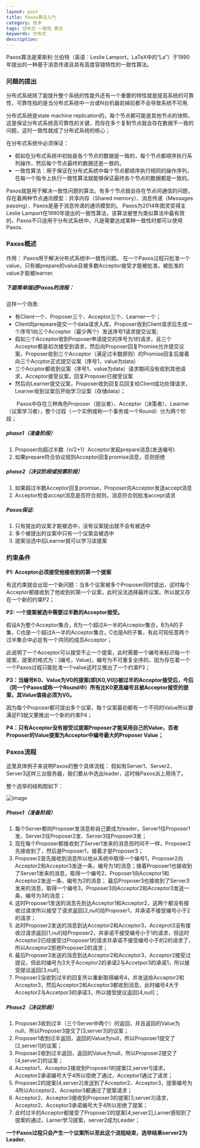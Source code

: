 ```yaml
---
layout: post
title: Paxos算法入门
category: 技术
tags: 分布式 一致性 算法
keywords: 分布式
description:
---
```


Paxos算法是莱斯利·兰伯特（英语：Leslie Lamport，LaTeX中的“La”）于1990年提出的一种基于消息传递且具有高度容错特性的一致性算法。

### 问题的提出
分布式系统除了能提升整个系统的性能外还有一个重要的特性就是提高系统的可靠性，可靠性指的是当分布式系统中一台或N台机器宕掉后都不会导致系统不可用.

分布式系统是state machine replication的，每个节点都可能是其他节点的快照，这是保证分布式系统高可靠性的关键，而存在多个复制节点就会存在数据不一致的问题，这时一致性就成了分布式系统的核心；

在分布式系统中必须保证：
* 假如在分布式系统中初始是各个节点的数据是一致的，每个节点都顺序执行系列操作，然后每个节点最终的数据还是一致的。
* 一致性算法：用于保证在分布式系统中每个节点都顺序执行相同的操作序列，在每一个指令上执行一致性算法就能够保证最终各个节点的数据都是一致的。

Paxos就是用于解决一致性问题的算法，有多个节点就会存在节点间通信的问题，存在着两种节点通讯模型：共享内存（Shared memory）、消息传递（Messages passing），Paxos是基于消息传递的通讯模型的。 Paxos为2014年图灵奖得主Leslie Lamport在1990年提出的一致性算法，该算法被誉为类似算法中最有效的，Paxos不只适用于分布式系统中，凡是需要达成某种一致性时都可以使用Paxos.

### Paxos概述

作用： Paxos用于解决分布式系统中一致性问题。 在一个Paxos过程只批准一个value，只有被prepare的value且被多数Acceptor接受才能被批准，被批准的value才能被learner.

##### 下面简单描述Paxos的流程：

这样一个场景:
* 有Client一个、Proposer三个、Acceptor三个、Learner一个；
* Client向prepeare提交一个data请求入库，Proposer收到Client请求后生成一个序号1向三个Acceptor（最少两个）发送序号1请求提交议案;
* 假如三个Acceptor收到Proposer申请提交的序号为1的请求，且三个Acceptor都是初次接受到请求，然后向Proposer回复Promise允许提交议案，Proposer收到三个Acceptor（满足过半数原则）的Promise回复后接着向三个Accptor正式提交议案（序号1，value为data）
* 三个Accptor都收到议案（序号1，value为data）请求期间没有收到其他请求，Acceptor接受议案，回复Proposer已接受议案
* 然后向Learner提交议案，Proposer收到回复后回复给Client成功处理请求，Learner收到议案后开始学习议案（存储data）；

　　Paxos中存在三种角色Proposer（提议者）、Acceptor（决策者）、Learner（议案学习者），整个过程（一个实例或称一个事务或一个Round）分为两个阶段；

##### phase1（准备阶段）
1. Proposer向超过半数（n/2+1）Acceptor发起prepare消息(发送编号)
2. 如果prepare符合协议规则Acceptor回复promise消息，否则拒绝

##### phase2（决议阶段或投票阶段）
1. 如果超过半数Acceptor回复promise，Proposer向Acceptor发送accept消息
2. Acceptor检查accept消息是否符合规则，消息符合则批准accept请求

##### Paxos保证:

1. 只有提出的议案才能被选中，没有议案提出就不会有被选中
2. 多个被提出的议案中只有一个议案会被选中
3. 提案没选中后Learner就可以学习该提案

### 约束条件

__P1: Acceptor必须接受他接收到的第一个提案__

有这约束就会出现一个新问题：当多个议案被多个Proposer同时提出，这时每个Acceptor都接收到了他收到的第一个议案，此时没法选择最终议案。所以就又存在一个新的约束P2；

__P2: 一个提案被选中需要过半数的Acceptor接受。__

假设A为整个Acceptor集合，B为一个超过A一半的Acceptor集合，B为A的子集，C也是一个超过A一半的Acceptor集合，C也是A的子集，有此可知任意两个过半集合中必定有一个共同的成员Acceptor；

此说明了一个Acceptor可以接受不止一个提案，此时需要一个编号来标识每一个提案，提案的格式为：[编号，Value]，编号为不可重复全序的，因为存在着一个一个Paxos过程只能批准一个value这时又推出了一个约束P3；

__P3：当编号K0、Value为V0的提案(即[K0,V0])被过半的Acceptor接受后，今后（同一个Paxos或称一个Round中）所有比K0更高编号且被Acceptor接受的提案，其Value值夜必须为V0。__

因为每个Proposer都可提出多个议案，每个议案最初都有一个不同的Value所以要满足P3就又要推出一个新的约束P4；

__P4：只有Acceptor没有接受过提案Proposer才能采用自己的Value，否者Proposer的Value提案为Acceptor中编号最大的Proposer Value；__

### Paxos流程

这里具体例子来说明Paxos的整个具体流程： 假如有Server1、Server2、Server3这样三台服务器，我们要从中选出leader，这时候Paxos派上用场了。

整个选举的结构图如下：

![image](http://7xnqwp.com1.z0.glb.clouddn.com/Paxos.png)

##### Phase1（准备阶段）

1. 每个Server都向Proposer发消息称自己要成为leader，Server1往Proposer1发、Server2往Proposer2发、Server3往Proposer3发；
2. 现在每个Proposer都接收到了Server1发来的消息但时间不一样，Proposer2先接收到了，然后是Proposer1，接着才是Proposer3；
3. Proposer2首先接收到消息所以他从系统中取得一个编号1，Proposer2向Acceptor2和Acceptor3发送一条，编号为1的消息；接着Proposer1也接收到了Server1发来的消息，取得一个编号2，Proposer1向Acceptor1和Acceptor2发送一条，编号为2的消息； 最后Proposer3也接收到了Server3发来的消息，取得一个编号3，Proposer3向Acceptor2和Acceptor3发送一条，编号为3的消息；
4. 这时Proposer1发送的消息先到达Acceptor1和Acceptor2，这两个都没有接收过请求所以接受了请求返回[2,null]给Proposer1，并承诺不接受编号小于2的请求；
5. 此时Proposer2发送的消息到达Acceptor2和Acceptor3，Acceprot3没有接收过请求返回[1,null]给Proposer2，并承诺不接受编号小于1的请求，但这时Acceptor2已经接受过Proposer1的请求并承诺不接受编号小于的2的请求了，所以Acceptor2拒绝Proposer2的请求；
6. 最后Proposer3发送的消息到达Acceptor2和Acceptor3，Acceptor2接受过提议，但此时编号为3大于Acceptor2的承诺2与Accetpor3的承诺1，所以接受提议返回[3,null];
7. Proposer2没收到过半的回复所以重新取得编号4，并发送给Acceptor2和Acceptor3，然后Acceptor2和Acceptor3都收到消息，此时编号4大于Acceptor2与Accetpor3的承诺3，所以接受提议返回[4,null]；

##### Phase2（决议阶段）

1. Proposer3收到过半（三个Server中两个）的返回，并且返回的Value为null，所以Proposer3提交了[3,server3]的议案；
2. Proposer1收到过半返回，返回的Value为null，所以Proposer1提交了[2,server1]的议案；
3. Proposer2收到过半返回，返回的Value为null，所以Proposer2提交了[4,server2]的议案；
4. Acceptor1、Acceptor2接收到Proposer1的提案[2,server1]请求，Acceptor2承诺编号大于4所以拒绝了通过，Acceptor1通过了请求；
5. Proposer2的提案[4,server2]发送到了Acceptor2、Acceptor3，提案编号为4所以Acceptor2、Acceptor3都通过了提案请求；
6. Acceptor2、Acceptor3接收到Proposer3的提案[3,server3]请求，Acceptor2、Acceptor3承诺编号大于4所以拒绝了提案；
7. 此时过半的Acceptor都接受了Proposer2的提案[4,server2],Larner感知到了提案的通过，Larner学习提案，server2成为Leader；

__一个Paxos过程只会产生一个议案所以至此这个流程结束，选举结果server2为Leader.__
